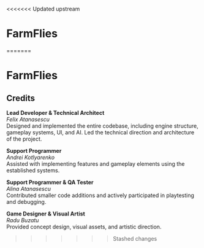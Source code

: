 <<<<<<< Updated upstream
# FarmFlies
=======
# FarmFlies

## Credits

**Lead Developer & Technical Architect**  
*Felix Atanasescu*  
Designed and implemented the entire codebase, including engine structure, gameplay systems, UI, and AI. Led the technical direction and architecture of the project.

**Support Programmer**  
*Andrei Kotlyarenko*  
Assisted with implementing features and gameplay elements using the established systems.

**Support Programmer & QA Tester**  
*Alina Atanasescu*  
Contributed smaller code additions and actively participated in playtesting and debugging.

**Game Designer & Visual Artist**  
*Radu Buzatu*  
Provided concept design, visual assets, and artistic direction.

>>>>>>> Stashed changes
